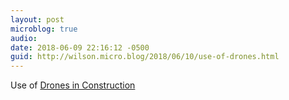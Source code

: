 ```yaml
---
layout: post
microblog: true
audio: 
date: 2018-06-09 22:16:12 -0500
guid: http://wilson.micro.blog/2018/06/10/use-of-drones.html
---
```

Use of [Drones in Construction](http://www.geospatialworld.net/blogs/an-aerial-view-of-the-future-drones-in-construction/)
